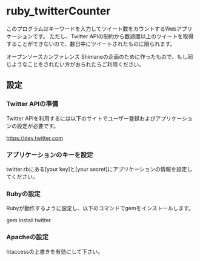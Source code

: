 # ruby_twitterCounter

このプログラムはキーワードを入力してツイート数をカウントするWebアプリケーションです。
ただし、Twitter APIの制約から数週間以上のツイートを取得することができないので、数日中にツイートされたものに限られます。

オープンソースカンファレンス Shimaneの企画のために作ったもので、もし同じようなことをされたい方がおられたらご利用ください。

## 設定

### Twitter APIの準備

Twitter APIを利用するには以下のサイトでユーザー登録およびアプリケーションの設定が必要です。

https://dev.twitter.com

### アプリケーションのキーを設定

twitter.rbにある[your key]と[your secret]にアプリケーションの情報を設定してください。

### Rubyの設定

Rubyが動作するように設定し、以下のコマンドでgemをインストールします。

gem install twitter

### Apacheの設定

htaccessの上書きを有効にして下さい。
